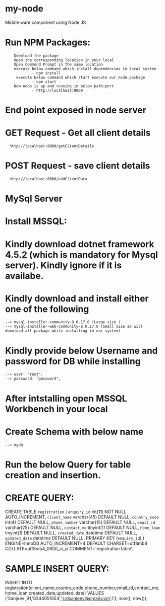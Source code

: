 # my-node
Middle ware component using Node JS

# Run NPM Packages:
        Download the package
        Open the corresponding location in your local
        Open Commend Prompt in the same location
        execute below command which install dependencies in local system
                - npm install
         execute below command which start execute our node package
                - npm start
        Now node is up and running in below path:port
                - http://localhost:8000
        
# End point exposed in node server
  # GET Request - Get all client details
      http://localhost:8000/getClientDetails
  # POST Request - save client details
      http://localhost:8000/addClientData

# MySql Server 

# Install MSSQL:
  
  # Kindly download dotnet framework 4.5.2 (which is mandatory for Mysql server). Kindly ignore if it is availabe. 
  
  # Kindly download and install either one of the following
    --> mysql-installer-community-8.0.17.0 (Large size )
    --> mysql-installer-web-community-8.0.17.0 (Small size so will download all package while installing in our system)
   
  # Kindly provide below Username and password for DB while installing 
    --> user: "root",
    --> password: "password",
   
  # After intstalling open MSSQL Workbench in your local
  
  # Create Schema with below name 
    --> mydb
  # Run the below Query for table creation  and insertion.
  
  # CREATE QUERY:
  
  CREATE TABLE `registration` (
  `enquiry_id` int(11) NOT NULL AUTO_INCREMENT,
  `client_name` varchar(45) DEFAULT NULL,
  `country_code` int(4) DEFAULT NULL,
  `phone_number` varchar(15) DEFAULT NULL,
  `email_id` varchar(25) DEFAULT NULL,
  `contact_me` tinyint(1) DEFAULT NULL,
  `home_loan` tinyint(1) DEFAULT NULL,
  `created_date` datetime DEFAULT NULL,
  `updated_date` datetime DEFAULT NULL,
  PRIMARY KEY (`enquiry_id`)
  ) ENGINE=InnoDB AUTO_INCREMENT=4 DEFAULT CHARSET=utf8mb4 COLLATE=utf8mb4_0900_ai_ci COMMENT='registration table';
  
  # SAMPLE INSERT QUERY:
  
  INSERT INTO registration(client_name,country_code,phone_number,email_id,contact_me,home_loan,created_date,updated_date)
  VALUES ('Sanjeev',91,'8344051654','srdsanjeev@gmail.com',1,1, now(), now());
  
  
  
  
  
  
  
    
    
        
 
